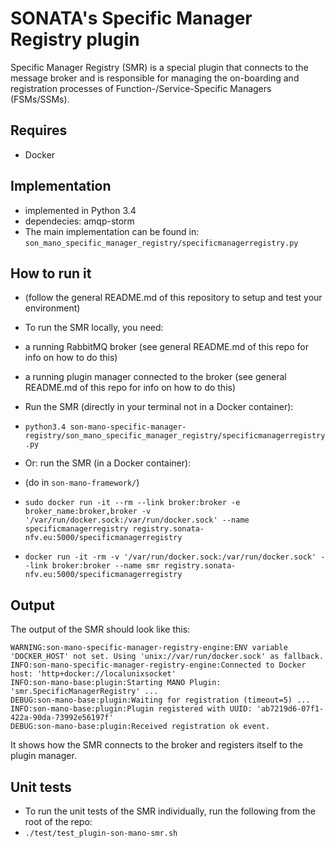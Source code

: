 # SONATA's Specific Manager Registry plugin
Specific Manager Registry (SMR) is a special plugin that connects to the message broker and is responsible for managing the on-boarding and registration processes of Function-/Service-Specific Managers (FSMs/SSMs). 

## Requires
* Docker

## Implementation
* implemented in Python 3.4
* dependecies: amqp-storm
* The main implementation can be found in: `son_mano_specific_manager_registry/specificmanagerregistry.py`

## How to run it

* (follow the general README.md of this repository to setup and test your environment)
* To run the SMR locally, you need:
 * a running RabbitMQ broker (see general README.md of this repo for info on how to do this)
 * a running plugin manager connected to the broker (see general README.md of this repo for info on how to do this)
 
* Run the SMR (directly in your terminal not in a Docker container):
 * `python3.4 son-mano-specific-manager-registry/son_mano_specific_manager_registry/specificmanagerregistry.py`

* Or: run the SMR (in a Docker container):
 * (do in `son-mano-framework/`)
 * `sudo docker run -it --rm --link broker:broker -e broker_name:broker,broker -v '/var/run/docker.sock:/var/run/docker.sock' --name specificmanagerregistry registry.sonata-nfv.eu:5000/specificmanagerregistry`
 * `docker run -it -rm -v '/var/run/docker.sock:/var/run/docker.sock' --link broker:broker --name smr registry.sonata-nfv.eu:5000/specificmanagerregistry`
 
## Output
The output of the SMR should look like this:
```
WARNING:son-mano-specific-manager-registry-engine:ENV variable 'DOCKER_HOST' not set. Using 'unix://var/run/docker.sock' as fallback.
INFO:son-mano-specific-manager-registry-engine:Connected to Docker host: 'http+docker://localunixsocket'
INFO:son-mano-base:plugin:Starting MANO Plugin: 'smr.SpecificManagerRegistry' ...
DEBUG:son-mano-base:plugin:Waiting for registration (timeout=5) ...
INFO:son-mano-base:plugin:Plugin registered with UUID: 'ab7219d6-07f1-422a-90da-73992e56197f'
DEBUG:son-mano-base:plugin:Received registration ok event.
```


It shows how the SMR connects to the broker and registers itself to the plugin manager.

## Unit tests

* To run the unit tests of the SMR individually, run the following from the root of the repo:
 * `./test/test_plugin-son-mano-smr.sh`
